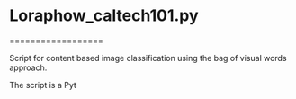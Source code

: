 # Loraphow_caltech101.py
==================

Script for content based image classification using the bag of visual words approach.

The script is a Pyt